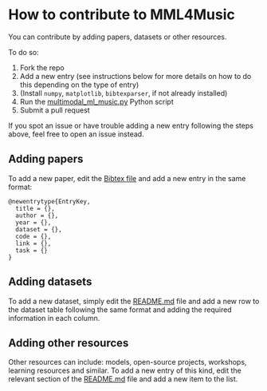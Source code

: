 # How to contribute to MML4Music
You can contribute by adding papers, datasets or other resources.

To do so:
1. Fork the repo
2. Add a new entry (see instructions below for more details on how to do this depending on the type of entry)
3. (Install `numpy`, `matplotlib`, `bibtexparser`, if not already installed)
4. Run the [multimodal_ml_music.py](./multimodal_ml_music.py) Python script
5. Submit a pull request

If you spot an issue or have trouble adding a new entry following the steps above, feel free to open an issue instead.

## Adding papers
To add a new paper, edit the [Bibtex file](multimodal_ml_music.bib) and add a new entry in the same format:

```
@newentrytype{EntryKey,
  title = {},
  author = {},
  year = {},
  dataset = {},
  code = {},
  link = {},
  task = {}
}
```

## Adding datasets
To add a new dataset, simply edit the [README.md](README.md) file and add a new row to the dataset table following the same format and adding the required information in each column.

## Adding other resources
Other resources can include: models, open-source projects, workshops, learning resources and similar. To add a new entry of this kind, edit the relevant section of the [README.md](README.md) file and add a new item to the list.
